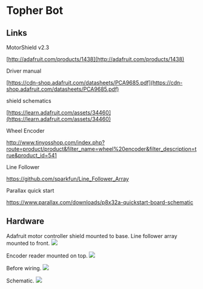 # Topher Bot

## Links

MotorShield v2.3

[http://adafruit.com/products/1438](http://adafruit.com/products/1438)

Driver manual

[https://cdn-shop.adafruit.com/datasheets/PCA9685.pdf](https://cdn-shop.adafruit.com/datasheets/PCA9685.pdf)

shield schematics

[https://learn.adafruit.com/assets/34460](https://learn.adafruit.com/assets/34460)

Wheel Encoder

http://www.tinyosshop.com/index.php?route=product/product&filter_name=wheel%20encoder&filter_description=true&product_id=541

Line Follower

https://github.com/sparkfun/Line_Follower_Array

Parallax quick start

https://www.parallax.com/downloads/p8x32a-quickstart-board-schematic

## Hardware

Adafruit motor controller shield mounted to base. Line follower array mounted to front.
![](https://github.com/topherCantrell/topherBot/blob/master/art/bottom.jpg)

Encoder reader mounted on top.
![](https://github.com/topherCantrell/topherBot/blob/master/art/cover.jpg)

Before wiring.
![](https://github.com/topherCantrell/topherBot/blob/master/art/bare.jpg)

Schematic.
![](https://github.com/topherCantrell/topherBot/blob/master/art/schematic.jpg)